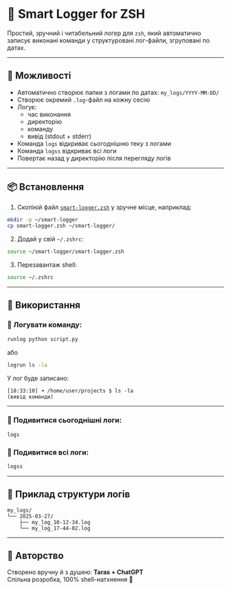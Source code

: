 # 🧠 Smart Logger for ZSH

Простий, зручний і читабельний логер для `zsh`, який автоматично записує виконані команди у структуровані лог-файли, згруповані по датах.

---

## 🚀 Можливості

- Автоматично створює папки з логами по датах: `my_logs/YYYY-MM-DD/`
- Створює окремий `.log`-файл на кожну сесію
- Логує:
  - час виконання
  - директорію
  - команду
  - вивід (stdout + stderr)
- Команда `logs` відкриває сьогоднішню теку з логами
- Команда `logss` відкриває всі логи
- Повертає назад у директорію після перегляду логів

---

## 📦 Встановлення

1. Скопіюй файл [`smart-logger.zsh`](./smart-logger.zsh) у зручне місце, наприклад:

```bash
mkdir -p ~/smart-logger
cp smart-logger.zsh ~/smart-logger/
```

2. Додай у свій `~/.zshrc`:

```zsh
source ~/smart-logger/smart-logger.zsh
```

3. Перезавантаж shell:

```bash
source ~/.zshrc
```

---

## 🧪 Використання

### 🔹 Логувати команду:

```bash
runlog python script.py
```

або

```bash
logrun ls -la
```

У лог буде записано:

```
[18:33:10] ➜ /home/user/projects $ ls -la
(вивід команди)
```

---

### 🔹 Подивитися сьогоднішні логи:

```bash
logs
```

### 🔹 Подивитися всі логи:

```bash
logss
```

---

## 📁 Приклад структури логів

```
my_logs/
└── 2025-03-27/
    ├── my_log_10-12-34.log
    └── my_log_17-44-02.log
```


---

## 🤝 Авторство

Створено вручну й з душею: **Taras + ChatGPT**  
Спільна розробка, 100% shell-натхнення 🐚
